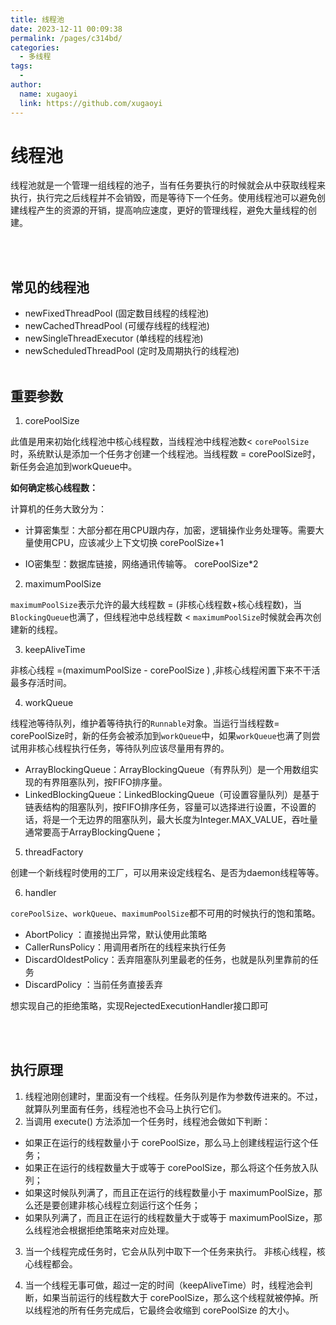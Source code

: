 ```yaml
---
title: 线程池
date: 2023-12-11 00:09:38
permalink: /pages/c314bd/
categories:
  - 多线程
tags:
  - 
author: 
  name: xugaoyi
  link: https://github.com/xugaoyi
---
```


# 线程池

线程池就是一个管理一组线程的池子，当有任务要执行的时候就会从中获取线程来执行，执行完之后线程并不会销毁，而是等待下一个任务。使用线程池可以避免创建线程产生的资源的开销，提高响应速度，更好的管理线程，避免大量线程的创建。

<br/><br/>

## 常见的线程池

- newFixedThreadPool (固定数目线程的线程池)
- newCachedThreadPool (可缓存线程的线程池)
- newSingleThreadExecutor (单线程的线程池)
- newScheduledThreadPool (定时及周期执行的线程池)
<br/><br/>

## 重要参数

1. corePoolSize

此值是用来初始化线程池中核心线程数，当线程池中线程池数< `corePoolSize`时，系统默认是添加一个任务才创建一个线程池。当线程数 = corePoolSize时，新任务会追加到workQueue中。

**如何确定核心线程数：**

计算机的任务大致分为：

- 计算密集型：大部分都在用CPU跟内存，加密，逻辑操作业务处理等。需要大量使用CPU，应该减少上下文切换                                       corePoolSize+1

- IO密集型：数据库链接，网络通讯传输等。                       corePoolSize*2



2. maximumPoolSize

`maximumPoolSize`表示允许的最大线程数 = (非核心线程数+核心线程数)，当`BlockingQueue`也满了，但线程池中总线程数 < `maximumPoolSize`时候就会再次创建新的线程。

3. keepAliveTime

非核心线程 =(maximumPoolSize - corePoolSize ) ,非核心线程闲置下来不干活最多存活时间。



4. workQueue

线程池等待队列，维护着等待执行的`Runnable`对象。当运行当线程数= corePoolSize时，新的任务会被添加到`workQueue`中，如果`workQueue`也满了则尝试用非核心线程执行任务，等待队列应该尽量用有界的。

- ArrayBlockingQueue：ArrayBlockingQueue（有界队列）是一个用数组实现的有界阻塞队列，按FIFO排序量。
- LinkedBlockingQueue：LinkedBlockingQueue（可设置容量队列）是基于链表结构的阻塞队列，按FIFO排序任务，容量可以选择进行设置，不设置的话，将是一个无边界的阻塞队列，最大长度为Integer.MAX_VALUE，吞吐量通常要高于ArrayBlockingQuene； 



5. threadFactory

创建一个新线程时使用的工厂，可以用来设定线程名、是否为daemon线程等等。

6. handler

`corePoolSize`、`workQueue`、`maximumPoolSize`都不可用的时候执行的饱和策略。

- AbortPolicy ：直接抛出异常，默认使用此策略
- CallerRunsPolicy：用调用者所在的线程来执行任务
- DiscardOldestPolicy：丢弃阻塞队列里最老的任务，也就是队列里靠前的任务
- DiscardPolicy ：当前任务直接丢弃

想实现自己的拒绝策略，实现RejectedExecutionHandler接口即可


<br/><br/>


## 执行原理

1. 线程池刚创建时，里面没有一个线程。任务队列是作为参数传进来的。不过，就算队列里面有任务，线程池也不会马上执行它们。
2. 当调用 execute() 方法添加一个任务时，线程池会做如下判断：

- 如果正在运行的线程数量小于 corePoolSize，那么马上创建线程运行这个任务；
- 如果正在运行的线程数量大于或等于 corePoolSize，那么将这个任务放入队列；
- 如果这时候队列满了，而且正在运行的线程数量小于 maximumPoolSize，那么还是要创建非核心线程立刻运行这个任务；
- 如果队列满了，而且正在运行的线程数量大于或等于 maximumPoolSize，那么线程池会根据拒绝策略来对应处理。

3. 当一个线程完成任务时，它会从队列中取下一个任务来执行。  非核心线程，核心线程都会。

4. 当一个线程无事可做，超过一定的时间（keepAliveTime）时，线程池会判断，如果当前运行的线程数大于 corePoolSize，那么这个线程就被停掉。所以线程池的所有任务完成后，它最终会收缩到 corePoolSize 的大小。
 

 
